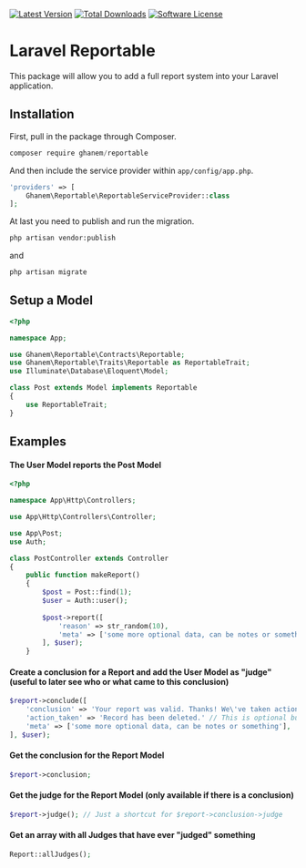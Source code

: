 [![Latest Version](https://img.shields.io/github/release/abdullahghanem/reportable.svg?style=flat-square)](https://github.com/abdullahghanem/reportable/releases)
[![Total Downloads](https://img.shields.io/packagist/dt/ghanem/reportable.svg?style=flat-square)](https://packagist.org/packages/ghanem/reportable)
[![Software License](https://img.shields.io/badge/license-MIT-brightgreen.svg?style=flat-square)](LICENSE)
# Laravel Reportable
This package will allow you to add a full report system into your Laravel application.

## Installation

First, pull in the package through Composer.

```js
composer require ghanem/reportable
```

And then include the service provider within `app/config/app.php`.

```php
'providers' => [
    Ghanem\Reportable\ReportableServiceProvider::class
];
```

At last you need to publish and run the migration.

```bash
php artisan vendor:publish
```
and
```bash
php artisan migrate
```

## Setup a Model
```php
<?php

namespace App;

use Ghanem\Reportable\Contracts\Reportable;
use Ghanem\Reportable\Traits\Reportable as ReportableTrait;
use Illuminate\Database\Eloquent\Model;

class Post extends Model implements Reportable
{
    use ReportableTrait;
}

```

## Examples

#### The User Model reports the Post Model
```php
<?php

namespace App\Http\Controllers;

use App\Http\Controllers\Controller;

use App\Post;
use Auth;

class PostController extends Controller
{
    public function makeReport()
    {
        $post = Post::find(1);
        $user = Auth::user();
        
        $post->report([
            'reason' => str_random(10),
            'meta' => ['some more optional data, can be notes or something'],
        ], $user);
    }
```

#### Create a conclusion for a Report and add the User Model as "judge" (useful to later see who or what came to this conclusion)
```php
$report->conclude([
    'conclusion' => 'Your report was valid. Thanks! We\'ve taken action and removed the entry.',
    'action_taken' => 'Record has been deleted.' // This is optional but can be useful to see what happend to the record
    'meta' => ['some more optional data, can be notes or something'],
], $user);
```

#### Get the conclusion for the Report Model
```php
$report->conclusion;
```

#### Get the judge for the Report Model (only available if there is a conclusion)
```php
$report->judge(); // Just a shortcut for $report->conclusion->judge
```

#### Get an array with all Judges that have ever "judged" something
```php
Report::allJudges();
```
